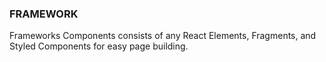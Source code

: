 ### FRAMEWORK

Frameworks Components consists of any React Elements, Fragments, and Styled Components for easy page building.
